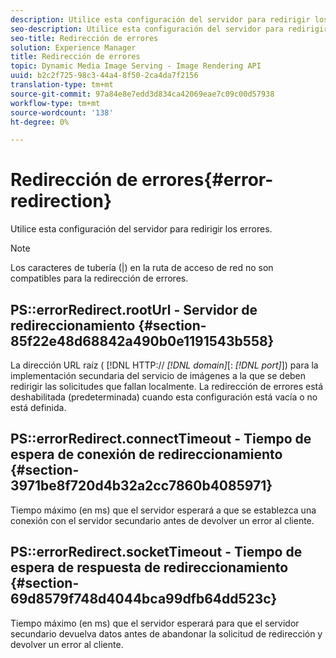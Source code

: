 ```yaml
---
description: Utilice esta configuración del servidor para redirigir los errores.
seo-description: Utilice esta configuración del servidor para redirigir los errores.
seo-title: Redirección de errores
solution: Experience Manager
title: Redirección de errores
topic: Dynamic Media Image Serving - Image Rendering API
uuid: b2c2f725-98c3-44a4-8f50-2ca4da7f2156
translation-type: tm+mt
source-git-commit: 97a84e8e7edd3d834ca42069eae7c09c00d57938
workflow-type: tm+mt
source-wordcount: '138'
ht-degree: 0%

---
```



# Redirección de errores{#error-redirection}

Utilice esta configuración del servidor para redirigir los errores.

>[!NOTE]
>
>Los caracteres de tubería (|) en la ruta de acceso de red no son compatibles para la redirección de errores.

## PS::errorRedirect.rootUrl - Servidor de redireccionamiento {#section-85f22e48d68842a490b0e1191543b558}

La dirección URL raíz ( [!DNL HTTP:// *[!DNL domain]*[: *[!DNL port]*]) para la implementación secundaria del servicio de imágenes a la que se deben redirigir las solicitudes que fallan localmente. La redirección de errores está deshabilitada (predeterminada) cuando esta configuración está vacía o no está definida.

## PS::errorRedirect.connectTimeout - Tiempo de espera de conexión de redireccionamiento {#section-3971be8f720d4b32a2cc7860b4085971}

Tiempo máximo (en ms) que el servidor esperará a que se establezca una conexión con el servidor secundario antes de devolver un error al cliente.

## PS::errorRedirect.socketTimeout - Tiempo de espera de respuesta de redireccionamiento {#section-69d8579f748d4044bca99dfb64dd523c}

Tiempo máximo (en ms) que el servidor esperará para que el servidor secundario devuelva datos antes de abandonar la solicitud de redirección y devolver un error al cliente.
